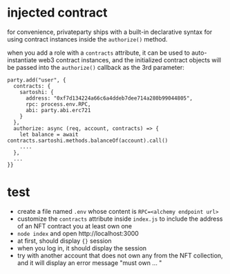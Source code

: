 # injected contract

for convenience, privateparty ships with a built-in declarative syntax for using contract instances inside the `authorize()` method.

when you add a role with a `contracts` attribute, it can be used to auto-instantiate web3 contract instances, and the initialized contract objects will be passed into the `authorize()` callback as the 3rd parameter:

```
party.add("user", {
  contracts: {
    sartoshi: {
      address: "0xf7d134224a66c6a4ddeb7dee714a280b99044805",
      rpc: process.env.RPC,
      abi: party.abi.erc721
    }
  },
  authorize: async (req, account, contracts) => {
    let balance = await contracts.sartoshi.methods.balanceOf(account).call()
    ....
  },
  ...
}}
```

# test

- create a file named `.env` whose content is `RPC=<alchemy endpoint url>`
- customize the `contracts` attribute inside `index.js` to include the address of an NFT contract you at least own one
- `node index` and open http://localhost:3000
- at first, should display `{}` session
- when you log in, it should display the session
- try with another account that does not own any from the NFT collection, and it will display an error message "must own ... "
